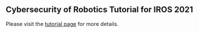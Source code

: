 ## Cybersecurity of Robotics Tutorial for IROS 2021

Please visit the [tutorial page](https://cybersecurityrobotics.github.io/IROS2021/) for more details.
